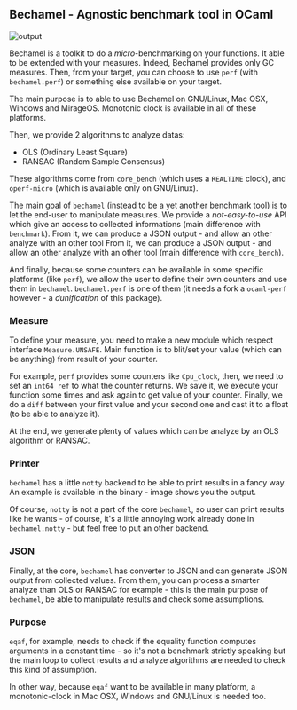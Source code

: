 Bechamel - Agnostic benchmark tool in OCaml
-------------------------------------------

![output](https://raw.githubusercontent.com/dinosaure/bechamel/master/img/output0.png)

Bechamel is a toolkit to do a _micro_-benchmarking on your functions. It able to
be extended with your measures. Indeed, Bechamel provides only GC measures.
Then, from your target, you can choose to use `perf` (with `bechamel.perf`) or
something else available on your target.

The main purpose is to able to use Bechamel on GNU/Linux, Mac OSX, Windows and
MirageOS. Monotonic clock is available in all of these platforms.

Then, we provide 2 algorithms to analyze datas:
* OLS (Ordinary Least Square)
* RANSAC (Random Sample Consensus)

These algorithms come from `core_bench` (which uses a `REALTIME` clock), and
`operf-micro` (which is available only on GNU/Linux).

The main goal of `bechamel` (instead to be a yet another benchmark tool) is to
let the end-user to manipulate measures. We provide a _not-easy-to-use_ API
which give an access to collected informations (main difference with
`benchmark`). From it, we can produce a JSON output - and allow an other analyze
with an other tool From it, we can produce a JSON output - and allow an other
analyze with an other tool (main difference with `core_bench`).

And finally, because some counters can be available in some specific platforms
(like `perf`), we allow the user to define their own counters and use them in
`bechamel`. `bechamel.perf` is one of them (it needs a fork a `ocaml-perf`
however - a _dunification_ of this package).

### Measure

To define your measure, you need to make a new module which respect interface
`Measure.UNSAFE`. Main function is to blit/set your value (which can be
anything) from result of your counter.

For example, `perf` provides some counters like `Cpu_clock`, then, we need to
set an `int64 ref` to what the counter returns. We save it, we execute your
function some times and ask again to get value of your counter. Finally, we do
a `diff` between your first value and your second one and cast it to a float (to
be able to analyze it).

At the end, we generate plenty of values which can be analyze by an OLS
algorithm or RANSAC.

### Printer

`bechamel` has a little `notty` backend to be able to print results in a fancy
way. An example is available in the binary - image shows you the output.

Of course, `notty` is not a part of the core `bechamel`, so user can print
results like he wants - of course, it's a little annoying work already done in
`bechamel.notty` - but feel free to put an other backend.

### JSON

Finally, at the core, `bechamel` has converter to JSON and can generate JSON
output from collected values. From them, you can process a smarter analyze than
OLS or RANSAC for example - this is the main purpose of `bechamel`, be able to
manipulate results and check some assumptions.

### Purpose

`eqaf`, for example, needs to check if the equality function computes arguments
in a constant time - so it's not a benchmark strictly speaking but the main loop
to collect results and analyze algorithms are needed to check this kind of
assumption.

In other way, because `eqaf` want to be available in many platform, a
monotonic-clock in Mac OSX, Windows and GNU/Linux is needed too.

